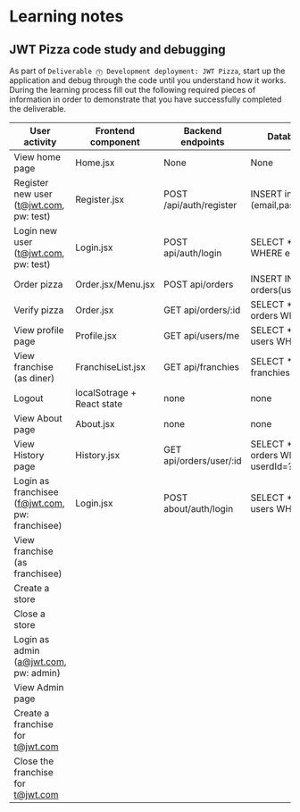 # Learning notes

## JWT Pizza code study and debugging

As part of `Deliverable ⓵ Development deployment: JWT Pizza`, start up the application and debug through the code until you understand how it works. During the learning process fill out the following required pieces of information in order to demonstrate that you have successfully completed the deliverable.

| User activity                                       | Frontend component | Backend endpoints | Database SQL |
| --------------------------------------------------- | ------------------ | ----------------- | ------------ |
| View home page                                      | Home.jsx                   |   None                |    None       |
| Register new user<br/>(t@jwt.com, pw: test)         |   Register.jsx             |          POST   /api/auth/register   |      INSERT into users (email,password,role)        |
| Login new user<br/>(t@jwt.com, pw: test)            |   Login.jsx                 |        POST   api/auth/login      |           SELECT * FROM user WHERE email=?   |
| Order pizza                                         |       Order.jsx/Menu.jsx    |           POST api/orders        |  INSERT INTO orders(userid,pizza,...)            |
| Verify pizza                                        |   Order.jsx                 |        GET api/orders/:id           |       SELECT * FROM orders WHERE id=?       |
| View profile page                                   |    Profile.jsx              |        GET  api/users/me           |   SELECT * FROM users WHERE id=?           |
| View franchise<br/>(as diner)                       |   FranchiseList.jsx          |         GET api/franchies          |  SELECT * from franchies            |
| Logout                                              |  localSotrage + React state |       none                           |      none        |
| View About page                                     |    About.jsx                |         none                        |      none        |
| View History page                                   |         History.jsx           |     GET  api/orders/user/:id              |     SELECT * FROM orders WHERE userdId=?         |
| Login as franchisee<br/>(f@jwt.com, pw: franchisee) |         Login.jsx           |        POST about/auth/login           |     SELECT * FROM users WHERE emial=?         |
| View franchise<br/>(as franchisee)                  |                    |                   |              |
| Create a store                                      |                    |                   |              |
| Close a store                                       |                    |                   |              |
| Login as admin<br/>(a@jwt.com, pw: admin)           |                    |                   |              |
| View Admin page                                     |                    |                   |              |
| Create a franchise for t@jwt.com                    |                    |                   |              |
| Close the franchise for t@jwt.com                   |                    |                   |              |
